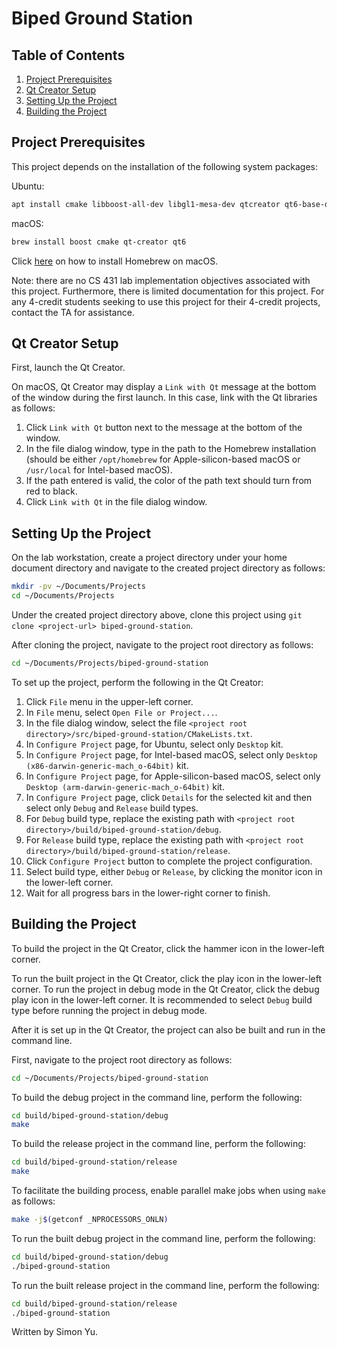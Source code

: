 # Biped Ground Station

## Table of Contents

1. [Project Prerequisites](#project-prerequisites)
2. [Qt Creator Setup](#qt-creator-setup)
3. [Setting Up the Project](#setting-up-the-project)
4. [Building the Project](#building-the-project)

## Project Prerequisites

This project depends on the installation of the following system packages:

Ubuntu:
```bash
apt install cmake libboost-all-dev libgl1-mesa-dev qtcreator qt6-base-dev
```

macOS:
```bash
brew install boost cmake qt-creator qt6
```

Click [here](https://brew.sh/) on how to install Homebrew on macOS.

Note: there are no CS 431 lab implementation objectives associated with this project. Furthermore, there is limited documentation for this project. For any 4-credit students seeking to use this project for their 4-credit projects, contact the TA for assistance.

## Qt Creator Setup

First, launch the Qt Creator.

On macOS, Qt Creator may display a `Link with Qt` message at the bottom of the window during the first launch. In this case, link with the Qt libraries as follows:
1. Click `Link with Qt` button next to the message at the bottom of the window.
2. In the file dialog window, type in the path to the Homebrew installation (should be either `/opt/homebrew` for Apple-silicon-based macOS or `/usr/local` for Intel-based macOS).
3. If the path entered is valid, the color of the path text should turn from red to black.
4. Click `Link with Qt` in the file dialog window.

## Setting Up the Project

On the lab workstation, create a project directory under your home document directory and navigate to the created project directory as follows:
```bash
mkdir -pv ~/Documents/Projects
cd ~/Documents/Projects
```

Under the created project directory above, clone this project using `git clone <project-url> biped-ground-station`.

After cloning the project, navigate to the project root directory as follows:
```bash
cd ~/Documents/Projects/biped-ground-station
```

To set up the project, perform the following in the Qt Creator:
1. Click `File` menu in the upper-left corner.
2. In `File` menu, select `Open File or Project...`.
3. In the file dialog window, select the file `<project root directory>/src/biped-ground-station/CMakeLists.txt`.
4. In `Configure Project` page, for Ubuntu, select only `Desktop` kit.
5. In `Configure Project` page, for Intel-based macOS, select only `Desktop (x86-darwin-generic-mach_o-64bit)` kit.
6. In `Configure Project` page, for Apple-silicon-based macOS, select only `Desktop (arm-darwin-generic-mach_o-64bit)` kit.
7. In `Configure Project` page, click `Details` for the selected kit and then select only `Debug` and `Release` build types.
8. For `Debug` build type, replace the existing path with `<project root directory>/build/biped-ground-station/debug`.
9. For `Release` build type, replace the existing path with `<project root directory>/build/biped-ground-station/release`.
10. Click `Configure Project` button to complete the project configuration.
11. Select build type, either `Debug` or `Release`, by clicking the monitor icon in the lower-left corner.
12. Wait for all progress bars in the lower-right corner to finish.

## Building the Project

To build the project in the Qt Creator, click the hammer icon in the lower-left corner.

To run the built project in the Qt Creator, click the play icon in the lower-left corner. To run the project in debug mode in the Qt Creator, click the debug play icon in the lower-left corner. It is recommended to select `Debug` build type before running the project in debug mode.

After it is set up in the Qt Creator, the project can also be built and run in the command line.

First, navigate to the project root directory as follows:
```bash
cd ~/Documents/Projects/biped-ground-station
```

To build the debug project in the command line, perform the following:
```bash
cd build/biped-ground-station/debug
make
```

To build the release project in the command line, perform the following:
```bash
cd build/biped-ground-station/release
make
```

To facilitate the building process, enable parallel make jobs when using `make` as follows:
```bash
make -j$(getconf _NPROCESSORS_ONLN)
```

To run the built debug project in the command line, perform the following:
```bash
cd build/biped-ground-station/debug
./biped-ground-station
```

To run the built release project in the command line, perform the following:
```bash
cd build/biped-ground-station/release
./biped-ground-station
```

Written by Simon Yu.

